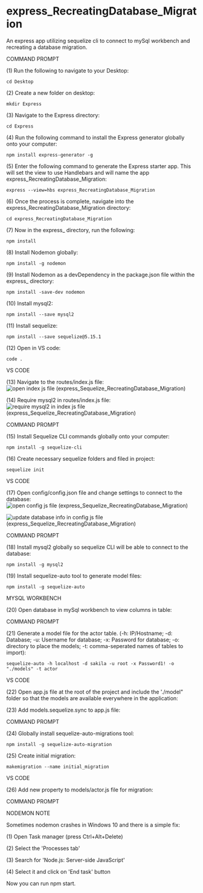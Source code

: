 # express_RecreatingDatabase_Migration
An express app utilizing sequelize cli to connect to mySql workbench and recreating a database migration. 

COMMAND PROMPT

(1) Run the following to navigate to your Desktop: 

    cd Desktop

(2) Create a new folder on desktop: 

    mkdir Express

(3) Navigate to the Express directory: 

    cd Express

(4) Run the following command to install the Express generator globally onto your computer: 

    npm install express-generator -g

(5) Enter the following command to generate the Express starter app. This will set the view to use Handlebars and will name the app express_RecreatingDatabase_Migration: 

    express --view=hbs express_RecreatingDatabase_Migration

(6) Once the process is complete, navigate into the express_RecreatingDatabase_Migration directory: 

    cd express_RecreatingDatabase_Migration

(7) Now in the express_ directory, run the following: 

    npm install

(8) Install Nodemon globally: 

    npm install -g nodemon
    
(9) Install Nodemon as a devDependency in the package.json file within the express_ directory:

    npm install -save-dev nodemon
    
(10) Install mysql2:

    npm install --save mysql2

(11) Install sequelize: 

    npm install --save sequelize@5.15.1

(12) Open in VS code:

    code . 


VS CODE

(13) Navigate to the routes/index.js file: ![open index js file (express_Sequelize_RecreatingDatabase_Migration)](https://user-images.githubusercontent.com/35668707/68538862-10593880-0349-11ea-9d62-2585c802ce9e.JPG)

(14) Require mysql2 in routes/index.js file: ![require mysql2 in index js file (express_Sequelize_RecreatingDatabase_Migration)](https://user-images.githubusercontent.com/35668707/68538886-6ded8500-0349-11ea-9e2a-d8576e04328c.JPG)


COMMAND PROMPT

(15) Install Sequelize CLI commands globally onto your computer: 

    npm install -g sequelize-cli

(16) Create necessary sequelize folders and filed in project:

    sequelize init
 

VS CODE

(17) Open config/config.json file and change settings to connect to the database: ![open config js file (express_Sequelize_RecreatingDatabase_Migration)](https://user-images.githubusercontent.com/35668707/68538907-ad1bd600-0349-11ea-8874-ef37656232bd.JPG)

![update database info in config js file (express_Sequelize_RecreatingDatabase_Migration)](https://user-images.githubusercontent.com/35668707/68538910-d472a300-0349-11ea-94bd-4f251432f141.JPG)

COMMAND PROMPT

(18) Install mysql2 globally so sequelize CLI will be able to connect to the database:

    npm install -g mysql2
    
(19) Install sequelize-auto tool to generate model files: 

    npm install -g sequelize-auto

    
MYSQL WORKBENCH

(20) Open database in mySql workbench to view columns in table: 

COMMAND PROMPT

(21) Generate a model file for the actor table. (-h: IP/Hostname; -d: Database; -u: Username for database; -x: Password for database; -o: directory to place the models; -t: comma-seperated names of tables to import):  

    sequelize-auto -h localhost -d sakila -u root -x Password1! -o "./models" -t actor
    

VS CODE

(22) Open app.js file at the root of the project and include the './model" folder so that the models are available everywhere in the application: 


(23) Add models.sequelize.sync to app.js file: 

COMMAND PROMPT

(24) Globally install sequelize-auto-migrations tool:

    npm install -g sequelize-auto-migration
  
(25) Create initial migration: 

    makemigration --name initial_migration
    

VS CODE

(26) Add new property to models/actor.js file for migration: 

COMMAND PROMPT


NODEMON NOTE

Sometimes nodemon crashes in Windows 10 and there is a simple fix:

(1) Open Task manager (press Ctrl+Alt+Delete)

(2) Select the 'Processes tab'

(3) Search for 'Node.js: Server-side JavaScript'

(4) Select it and click on 'End task' button

Now you can run npm start.
